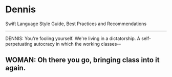 # Dennis
Swift Language Style Guide, Best Practices and Recommendations

---
DENNIS:  You're fooling yourself.  We're living in a dictatorship.
      A self-perpetuating autocracy in which the working classes--

WOMAN:  Oh there you go, bringing class into it again.
---
